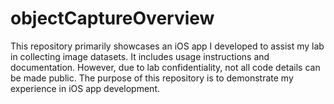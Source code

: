 # objectCaptureOverview

This repository primarily showcases an iOS app I developed to assist my lab in collecting image datasets. 
It includes usage instructions and documentation. 
However, due to lab confidentiality, not all code details can be made public. 
The purpose of this repository is to demonstrate my experience in iOS app development.
